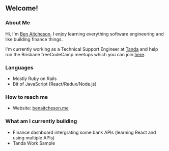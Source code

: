 ## Welcome!

### About Me
Hi, I'm [Ben Aitcheson](https://www.benaitcheson.me), I enjoy learning everything software engineering and like building finance things.

I'm currently working as a Technical Support Engineer at [Tanda](www.tanda.co) and help run the Brisbane freeCodeCamp meetups which you can join [here](https://www.facebook.com/groups/980100678716424).

### Languages
- Mostly Ruby on Rails
- Bit of JavaScript (React/Redux/Node.js)

### How to reach me
- Website: [benaitcheson.me](https://www.benaitcheson.me)

### What am I currently building
- Finance dashboard intergrating some bank APIs (learning React and using multiple APIs)
- Tanda Work Sample
